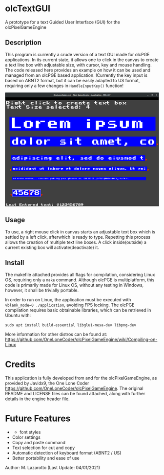 # olcTextGUI
A prototype for a text Guided User Interface (GUI) for the olcPixelGameEngine

## Description
This program is currently a crude version of a text GUI made for olcPGE applications. 
In its current state, it allows one to click in the canvas to create a text line 
box with adjustable size, with cursor, key and mouse handling. The code released 
here provides an example on how it can be used and managed from an olcPGE based 
application. !Currently the key input is based on ABNT2 format, but it can be 
easily adapted to US format, requiring only a few changes in `HandleInputKey()` 
function!

![](img/figures/app-demo.png)

## Usage
To use, a right mouse click in canvas starts an adjustable text box which is settled 
by a left click, afterwhich is ready to type. Repetting this process allows the 
creation of multiple text line boxes. A click inside(outside) a current existing 
box will activate(deactivate) it.

## Install
The makefile attached provides all flags for compilation, considering Linux OS, 
requiring only a `make` command. Although olcPGE is multiplatform, this code is 
primarily made for Linux OS, without any testing in Windows, however, it shall be 
trivially portable. 

In order to run on Linux, the application must be executed with `vblank_mode=0 ./application`, 
avoiding FPS locking. The olcPGE compilation requires basic obtainable libraries, which 
can be retrieved in Ubuntu with:

`sudo apt install build-essential libglu1-mesa-dev libpng-dev`

More information for other distros can be found at:
https://github.com/OneLoneCoder/olcPixelGameEngine/wiki/Compiling-on-Linux

# Credits
This application is fully developed from and for the olcPixelGameEngine, as provided 
by Javidx9, the One Lone Coder https://github.com/OneLoneCoder/olcPixelGameEngine. 
The original README and LICENSE files can be found attached, along with further details 
in the engine header file.

# Future Features
* + font styles
* Color settings
* Copy and paste command
* Text selection for cut and copy
* Automatic detection of keyboard format (ABNT2 / US)
* Better portability and ease of use

Author: M. Lazarotto (Last Update: 04/01/2021)
